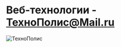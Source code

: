 # Веб-технологии - ТехноПолис@Mail.ru

![ТехноПолис](https://pp.vk.me/c630129/v630129135/406eb/nR3nWpIEC8A.jpg)
